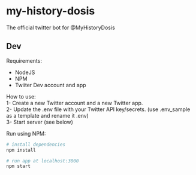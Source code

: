 # my-history-dosis

The official twitter bot for @MyHistoryDosis

## Dev

Requirements:
- NodeJS
- NPM
- Twiiter Dev account and app

How to use:  
1- Create a new Twitter account and a new Twitter app.    
2- Update the .env file with your Twitter API key/secrets. (use .env_sample as a template and rename it .env)   
3- Start server (see below)  

Run using NPM:
```bash
# install dependencies
npm install

# run app at localhost:3000
npm start
```